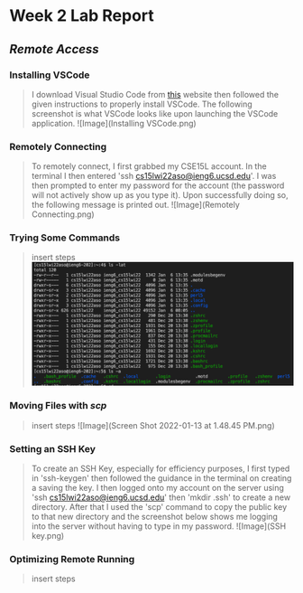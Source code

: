 # Week 2 Lab Report
## *Remote Access*
### Installing VSCode
> I download Visual Studio Code from [this](https://code.visualstudio.com/) website then followed the given instructions to properly install VSCode.
> The following screenshot is what VSCode looks like upon launching the VSCode application.
![Image](Installing VSCode.png)
### Remotely Connecting
> To remotely connect, I first grabbed my CSE15L account. In the terminal I then entered 'ssh cs15lwi22aso@ieng6.ucsd.edu'. I was then prompted to enter my password for the account (the password will not actively show up as you type it). Upon successfully doing so, the following message is printed out.
![Image](Remotely Connecting.png)
### Trying Some Commands
> insert steps
![Image](Command.png)
### Moving Files with *scp*
> insert steps
![Image](Screen Shot 2022-01-13 at 1.48.45 PM.png)
### Setting an SSH Key
> To create an SSH Key, especially for efficiency purposes, I first typed in 'ssh-keygen' then followed the guidance in the terminal on creating a saving the key. I then logged onto my account on the server using 'ssh cs15lwi22aso@ieng6.ucsd.edu' then 'mkdir .ssh' to create a new directory. After that I used the 'scp' command to copy the public key to that new directory and the screenshot below shows me logging into the server without having to type in my password.
![Image](SSH key.png)
### Optimizing Remote Running
> insert steps